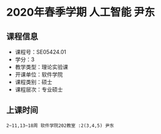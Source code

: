 # 2020年春季学期 人工智能 尹东






## 课程信息

- 课程号：SE05424.01
- 学分：3
- 教学类型：理论实验课
- 开课单位：软件学院
- 课程类别：硕士
- 课程层次：专业硕士

## 上课时间

```
2~11,13~18周 软件学院202教室 :2(3,4,5) 尹东
```

